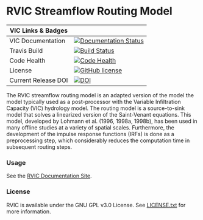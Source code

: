 # RVIC Streamflow Routing Model

| VIC Links & Badges              |                                                                             |
|------------------------|----------------------------------------------------------------------------------------------------------------------------------------------------------------------------------------------------------|
| VIC Documentation      | [![Documentation Status](https://readthedocs.org/projects/rvic/badge/?version=latest)](https://readthedocs.org/projects/rvic/?badge=latest)                                                              |
| Travis Build           | [![Build Status](https://travis-ci.org/UW-Hydro/RVIC.svg?branch=master)](https://travis-ci.org/UW-Hydro/RVIC)                                                                                            |
| Code Health            | [![Code Health](https://landscape.io/github/UW-Hydro/RVIC/master/landscape.svg?style=flat)](https://landscape.io/github/UW-Hydro/RVIC/master)                                                            |
| License                | [![GitHub license](https://img.shields.io/badge/license-GPLv3-blue.svg)](https://raw.githubusercontent.com/UW-Hydro/RVIC/master/LICENSE.txt)                                                              |
| Current Release DOI    | [![DOI](https://zenodo.org/badge/11590212.svg)](https://zenodo.org/badge/latestdoi/11590212) |

The RVIC streamflow routing model is an adapted version of the model the model typically used as a post-processor with the Variable Infiltration Capacity (VIC) hydrology model. The routing model is a source-to-sink model that solves a linearized version of the Saint-Venant equations. This model, developed by Lohmann et al. (1996, 1998a, 1998b), has been used in many offline studies at a variety of spatial scales. Furthermore, the development of the impulse response functions (IRFs) is done as a preprocessing step, which considerably reduces the computation time in subsequent routing steps.

### Usage
See the [RVIC Documentation Site](http://rvic.readthedocs.org/en/latest/).

### License
RVIC is available under the GNU GPL v3.0 License.  See [LICENSE.txt](https://raw.githubusercontent.com/UW-Hydro/RVIC/master/LICENSE.txt) for more information.
